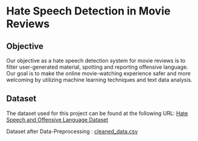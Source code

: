 # Hate Speech Detection in Movie Reviews

## Objective

Our objective as a hate speech detection system for movie reviews is to filter user-generated material, spotting and reporting offensive language. Our goal is to make the online movie-watching experience safer and more welcoming by utilizing machine learning techniques and text data analysis.

## Dataset

The dataset used for this project can be found at the following URL:
[Hate Speech and Offensive Language Dataset](https://github.com/t-davidson/hate-speech-and-offensive-language/blob/master/data/labeled_data.csv)


Dataset after Data-Preprocessing : [cleaned_data.csv](https://drive.google.com/file/d/1YlA1XjLIHsaXA3AFmHjAeao3oHJUtYF4/view?usp=drive_link)


